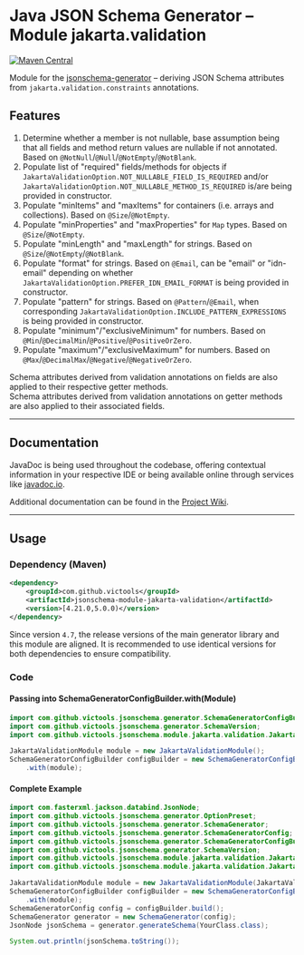 # Java JSON Schema Generator – Module jakarta.validation
[![Maven Central](https://maven-badges.herokuapp.com/maven-central/com.github.victools/jsonschema-module-jakarta-validation/badge.svg)](https://maven-badges.herokuapp.com/maven-central/com.github.victools/jsonschema-module-jakarta-validation)

Module for the [jsonschema-generator](../jsonschema-generator) – deriving JSON Schema attributes from `jakarta.validation.constraints` annotations.

## Features
1. Determine whether a member is not nullable, base assumption being that all fields and method return values are nullable if not annotated. Based on `@NotNull`/`@Null`/`@NotEmpty`/`@NotBlank`.
2. Populate list of "required" fields/methods for objects if `JakartaValidationOption.NOT_NULLABLE_FIELD_IS_REQUIRED` and/or `JakartaValidationOption.NOT_NULLABLE_METHOD_IS_REQUIRED` is/are being provided in constructor.
3. Populate "minItems" and "maxItems" for containers (i.e. arrays and collections). Based on `@Size`/`@NotEmpty`.
4. Populate "minProperties" and "maxProperties" for `Map` types. Based on `@Size`/`@NotEmpty`.
5. Populate "minLength" and "maxLength" for strings. Based on `@Size`/`@NotEmpty`/`@NotBlank`.
6. Populate "format" for strings. Based on `@Email`, can be "email" or "idn-email" depending on whether `JakartaValidationOption.PREFER_IDN_EMAIL_FORMAT` is being provided in constructor.
7. Populate "pattern" for strings. Based on `@Pattern`/`@Email`, when corresponding `JakartaValidationOption.INCLUDE_PATTERN_EXPRESSIONS` is being provided in constructor.
8. Populate "minimum"/"exclusiveMinimum" for numbers. Based on `@Min`/`@DecimalMin`/`@Positive`/`@PositiveOrZero`.
9. Populate "maximum"/"exclusiveMaximum" for numbers. Based on `@Max`/`@DecimalMax`/`@Negative`/`@NegativeOrZero`.

Schema attributes derived from validation annotations on fields are also applied to their respective getter methods.  
Schema attributes derived from validation annotations on getter methods are also applied to their associated fields.

----

## Documentation
JavaDoc is being used throughout the codebase, offering contextual information in your respective IDE or being available online through services like [javadoc.io](https://www.javadoc.io/doc/com.github.victools/jsonschema-module-jakarta-validation).

Additional documentation can be found in the [Project Wiki](https://github.com/victools/jsonschema-generator/wiki).

----

## Usage
### Dependency (Maven)
```xml
<dependency>
    <groupId>com.github.victools</groupId>
    <artifactId>jsonschema-module-jakarta-validation</artifactId>
    <version>[4.21.0,5.0.0)</version>
</dependency>
```

Since version `4.7`, the release versions of the main generator library and this module are aligned.
It is recommended to use identical versions for both dependencies to ensure compatibility.

### Code
#### Passing into SchemaGeneratorConfigBuilder.with(Module)
```java
import com.github.victools.jsonschema.generator.SchemaGeneratorConfigBuilder;
import com.github.victools.jsonschema.generator.SchemaVersion;
import com.github.victools.jsonschema.module.jakarta.validation.JakartaValidationModule;
```
```java
JakartaValidationModule module = new JakartaValidationModule();
SchemaGeneratorConfigBuilder configBuilder = new SchemaGeneratorConfigBuilder(SchemaVersion.DRAFT_2019_09)
    .with(module);
```

#### Complete Example
```java
import com.fasterxml.jackson.databind.JsonNode;
import com.github.victools.jsonschema.generator.OptionPreset;
import com.github.victools.jsonschema.generator.SchemaGenerator;
import com.github.victools.jsonschema.generator.SchemaGeneratorConfig;
import com.github.victools.jsonschema.generator.SchemaGeneratorConfigBuilder;
import com.github.victools.jsonschema.generator.SchemaVersion;
import com.github.victools.jsonschema.module.jakarta.validation.JakartaValidationModule;
import com.github.victools.jsonschema.module.jakarta.validation.JakartaValidationOption;
```
```java
JakartaValidationModule module = new JakartaValidationModule(JakartaValidationOption.INCLUDE_PATTERN_EXPRESSIONS);
SchemaGeneratorConfigBuilder configBuilder = new SchemaGeneratorConfigBuilder(SchemaVersion.DRAFT_2019_09, OptionPreset.PLAIN_JSON)
    .with(module);
SchemaGeneratorConfig config = configBuilder.build();
SchemaGenerator generator = new SchemaGenerator(config);
JsonNode jsonSchema = generator.generateSchema(YourClass.class);

System.out.println(jsonSchema.toString());
```
